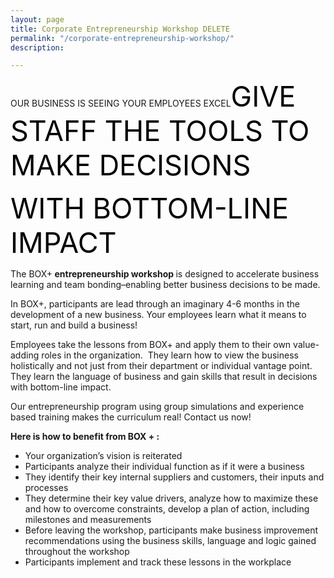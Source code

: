 ```yaml
---
layout: page
title: Corporate Entrepreneurship Workshop DELETE
permalink: "/corporate-entrepreneurship-workshop/"
description: 

---
```

OUR BUSINESS IS SEEING YOUR EMPLOYEES EXCEL<span style="color: #000; font-size: 45px;">GIVE STAFF THE TOOLS TO MAKE DECISIONS </span>

<span style="color: #000; font-size: 45px;">WITH BOTTOM-LINE IMPACT</span>
<p style="text-align: left;">The BOX+<strong> entrepreneurship workshop </strong>is designed to accelerate business learning and team bonding–enabling better business decisions to be made.</p>
<p style="text-align: left;">In BOX+, participants are lead through an imaginary 4-6 months in the development of a new business. Your employees learn what it means to start, run and build a business!</p>
<p style="text-align: left;">Employees take the lessons from BOX+ and apply them to their own value-adding roles in the organization.  They learn how to view the business holistically and not just from their department or individual vantage point. They learn the language of business and gain skills that result in decisions with bottom-line impact.</p>
<p style="text-align: left;">Our entrepreneurship program using group simulations and experience based training makes the curriculum real! Contact us now!</p>
<p style="text-align: left;"><strong>Here is how to benefit from BOX + :</strong></p>

<ul>
 	<li style="text-align: left;">Your organization’s vision is reiterated</li>
 	<li style="text-align: left;">Participants analyze their individual function as if it were a business</li>
 	<li style="text-align: left;">They identify their key internal suppliers and customers, their inputs and processes</li>
 	<li style="text-align: left;">They determine their key value drivers, analyze how to maximize these and how to overcome constraints, develop a plan of action, including milestones and measurements</li>
 	<li style="text-align: left;">Before leaving the workshop, participants make business improvement recommendations using the business skills, language and logic gained throughout the workshop</li>
 	<li style="text-align: left;">Participants implement and track these lessons in the workplace</li>
</ul>
<style>div.wpforms-container-full .wpforms-form input, div.wpforms-container-full .wpforms-form button, div.wpforms-container-full .wpforms-form .wpforms-page-button{background:#000!important;}</style>